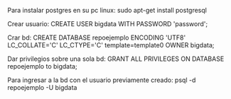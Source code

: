 Para instalar postgres en su pc linux:
sudo apt-get install postgresql

Crear usuario: CREATE USER bigdata WITH PASSWORD 'password';

Crar bd: CREATE DATABASE repoejemplo ENCODING 'UTF8' LC_COLLATE='C' LC_CTYPE='C' template=template0 OWNER bigdata;

Dar privilegios sobre una sola bd: GRANT ALL PRIVILEGES ON DATABASE repoejemplo to bigdata;

Para ingresar a la bd con el usuario previamente creado:
psql -d repoejemplo -U bigdata